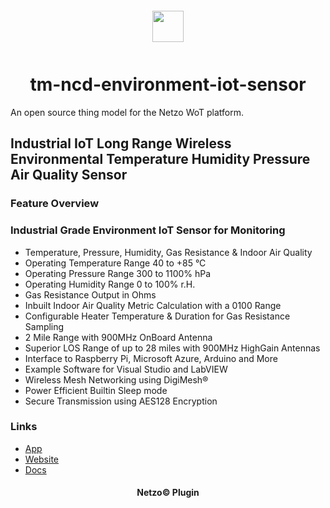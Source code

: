 <div align="center">
  <a href="https://netzo.io" target="_blank" >
    <img height="50" src="https://raw.githubusercontent.com/netzoio/plugins/main/plugins/thing-models/tm-ncd-environment-iot-sensor/src/assets/icon.svg" style="margin: 12px 0px">
  </a>

  <h1>tm-ncd-environment-iot-sensor</h1>
</div>

An open source thing model for the Netzo WoT platform.

## Industrial IoT Long Range Wireless Environmental Temperature Humidity Pressure Air Quality Sensor

### Feature Overview

### Industrial Grade Environment IoT Sensor for Monitoring

- Temperature, Pressure, Humidity, Gas Resistance & Indoor Air Quality
- Operating Temperature Range 40 to +85 °C
- Operating Pressure Range 300 to 1100% hPa
- Operating Humidity Range 0 to 100% r.H.
- Gas Resistance Output in Ohms
- Inbuilt Indoor Air Quality Metric Calculation with a 0100 Range
- Configurable Heater Temperature & Duration for Gas Resistance Sampling
- 2 Mile Range with 900MHz OnBoard Antenna
- Superior LOS Range of up to 28 miles with 900MHz HighGain Antennas
- Interface to Raspberry Pi, Microsoft Azure, Arduino and More
- Example Software for Visual Studio and LabVIEW
- Wireless Mesh Networking using DigiMesh®
- Power Efficient Builtin Sleep mode
- Secure Transmission using AES128 Encryption

### Links

- [App](https://app.netzo.io)
- [Website](https://netzo.io)
- [Docs](https://docs.netzo.io)

<div align="center">
  <h4>Netzo© Plugin</h4>
</div>
